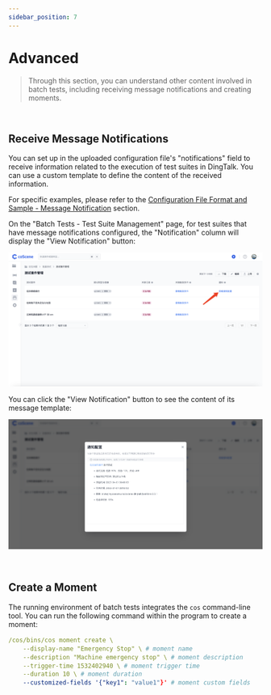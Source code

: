 ```yaml
---
sidebar_position: 7
---
```


# Advanced

> Through this section, you can understand other content involved in batch tests, including receiving message notifications and creating moments.

<br />

## Receive Message Notifications

You can set up in the uploaded configuration file's "notifications" field to receive information related to the execution of test suites in DingTalk. You can use a custom template to define the content of the received information.

For specific examples, please refer to the [Configuration File Format and Sample - Message Notification](../8-regression/9-yaml-sample.md#message-notification) section.

On the "Batch Tests - Test Suite Management" page, for test suites that have message notifications configured, the "Notification" column will display the "View Notification" button:

![advanced-1](../img/notification-1.png)

You can click the "View Notification" button to see the content of its message template:

![advanced-2](../img/notification-2.png)

<br />

## Create a Moment

The running environment of batch tests integrates the `cos` command-line tool. You can run the following command within the program to create a moment:

```yaml
/cos/bins/cos moment create \
    --display-name "Emergency Stop" \ # moment name
    --description "Machine emergency stop" \ # moment description
    --trigger-time 1532402940 \ # moment trigger time
    --duration 10 \ # moment duration
    --customized-fields '{"key1": "value1"}' # moment custom fields
```
